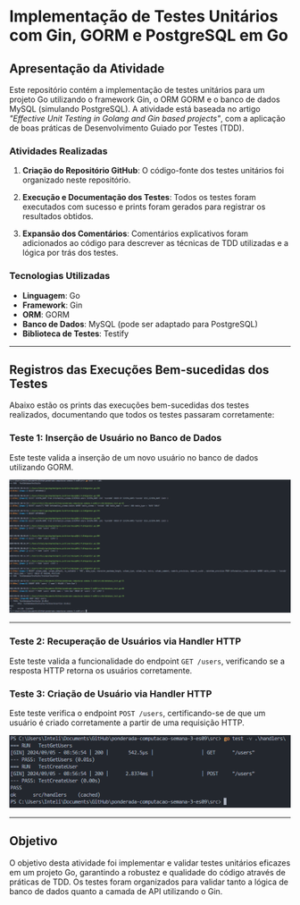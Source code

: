 # **Implementação de Testes Unitários com Gin, GORM e PostgreSQL em Go**

## **Apresentação da Atividade**

Este repositório contém a implementação de testes unitários para um projeto Go utilizando o framework Gin, o ORM GORM e o banco de dados MySQL (simulando PostgreSQL). A atividade está baseada no artigo *"Effective Unit Testing in Golang and Gin based projects"*, com a aplicação de boas práticas de Desenvolvimento Guiado por Testes (TDD).

### **Atividades Realizadas**

1. **Criação do Repositório GitHub**: O código-fonte dos testes unitários foi organizado neste repositório.
   
2. **Execução e Documentação dos Testes**: Todos os testes foram executados com sucesso e prints foram gerados para registrar os resultados obtidos.

3. **Expansão dos Comentários**: Comentários explicativos foram adicionados ao código para descrever as técnicas de TDD utilizadas e a lógica por trás dos testes.

### **Tecnologias Utilizadas**

- **Linguagem**: Go
- **Framework**: Gin
- **ORM**: GORM
- **Banco de Dados**: MySQL (pode ser adaptado para PostgreSQL)
- **Biblioteca de Testes**: Testify

---

## **Registros das Execuções Bem-sucedidas dos Testes**

Abaixo estão os prints das execuções bem-sucedidas dos testes realizados, documentando que todos os testes passaram corretamente:

### Teste 1: Inserção de Usuário no Banco de Dados

Este teste valida a inserção de um novo usuário no banco de dados utilizando GORM.

![Execução do Teste de Inserção de Usuário](./images/tests-db.png)

---

### Teste 2: Recuperação de Usuários via Handler HTTP

Este teste valida a funcionalidade do endpoint `GET /users`, verificando se a resposta HTTP retorna os usuários corretamente.

### Teste 3: Criação de Usuário via Handler HTTP

Este teste verifica o endpoint `POST /users`, certificando-se de que um usuário é criado corretamente a partir de uma requisição HTTP.

![Execução do Teste de Recuperação de Usuários](./images/tests-handler.png)

---

## **Objetivo**

O objetivo desta atividade foi implementar e validar testes unitários eficazes em um projeto Go, garantindo a robustez e qualidade do código através de práticas de TDD. Os testes foram organizados para validar tanto a lógica de banco de dados quanto a camada de API utilizando o Gin.